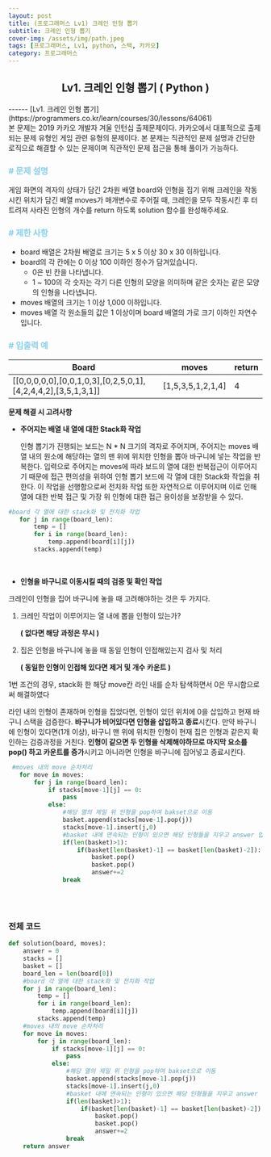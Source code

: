 ```yaml
---
layout: post
title: (프로그래머스 Lv1) 크레인 인형 뽑기
subtitle: 크레인 인형 뽑기
cover-img: /assets/img/path.jpeg
tags: [프로그래머스, Lv1, python, 스택, 카카오]
category: 프로그래머스
---
```


<center>
  <h2>
    Lv1. 크레인 인형 뽑기 ( Python )
  </h2>
</center>
------
[Lv1. 크레인 인형 뽑기](https://programmers.co.kr/learn/courses/30/lessons/64061)<br>
 본 문제는 2019 카카오 개발자 겨울 인턴십 출제문제이다. 카카오에서 대표적으로 출제되는 문제 유형인 게임 관련 유형의 문제이다. 본 문제는 직관적인 문제 설명과 간단한 로직으로 해결할 수 있는 문제이며 직관적인 문제 접근을 통해 풀이가 가능하다.

### <span style="color:skyblue"># 문제 설명</span>

게임 화면의 격자의 상태가 담긴 2차원 배열 board와 인형을 집기 위해 크레인을 작동시킨 위치가 담긴 배열 moves가 매개변수로 주어질 때, 크레인을 모두 작동시킨 후 터트려져 사라진 인형의 개수를 return 하도록 solution 함수를 완성해주세요.

### <span style="color:skyblue"># 제한 사항</span>

- board 배열은 2차원 배열로 크기는 5 x 5 이상 30 x 30 이하입니다.
- board의 각 칸에는 0 이상 100 이하인 정수가 담겨있습니다.
  - 0은 빈 칸을 나타냅니다.
  - 1 ~ 100의 각 숫자는 각기 다른 인형의 모양을 의미하며 같은 숫자는 같은 모양의 인형을 나타냅니다.
- moves 배열의 크기는 1 이상 1,000 이하입니다.
- moves 배열 각 원소들의 값은 1 이상이며 board 배열의 가로 크기 이하인 자연수입니다.

### <span style="color:skyblue"># 입출력 예</span>

| Board                                                        | moves             | return |
| ------------------------------------------------------------ | ----------------- | ------ |
| [[0,0,0,0,0],[0,0,1,0,3],[0,2,5,0,1],[4,2,4,4,2],[3,5,1,3,1]] | [1,5,3,5,1,2,1,4] | 4      |

 **문제 해결 시 고려사항**

- **주어지는 배열 내 열에 대한 Stack화 작업**

  인형 뽑기가 진행되는 보드는 N * N 크기의 격자로 주어지며, 주어지는 moves 배열 내의 원소에 해당하는 열의 맨 위에 위치한 인형을 뽑아 바구니에 넣는 작업을 반복한다. 입력으로 주어지는 moves에 따라 보드의 열에 대한 반복접근이 이루어지기 때문에 접근 편의성을 위하여 인형 뽑기 보드에 각 열에 대한 Stack화 작업을 취한다. 이 작업을 선행함으로써 전치화 작업 또한 자연적으로 이루어지며 이로 인해 열에 대한 반복 접근 및 가장 위 인형에 대한 접근 용이성을 보장받을 수 있다.

 ~~~python
 #board 각 열에 대한 stack화 및 전치화 작업
    for j in range(board_len):
        temp = []
        for i in range(board_len):
            temp.append(board[i][j])
        stacks.append(temp)
 ~~~
<br>

- **인형을 바구니로 이동시킬 때의 검증 및 확인 작업**

 크레인이 인형을 집어 바구니에 놓을 때 고려해야하는 것은 두 가지다. 

 1. 크레인 작업이 이루어지는 열 내에 뽑을 인형이 있는가? 

    **( 없다면 해당 과정은 무시 )**

 2. 집은 인형을 바구니에 놓을 때 동일 인형이 인접해있는지 검사 및 처리 

    **( 동일한 인형이 인접해 있다면 제거 및 개수 카운트 )**

   1번 조건의 경우, stack화 한 해당 move칸 라인 내를 순차 탐색하면서 0은 무시함으로써 해결하였다

   라인 내의 인형이 존재하며 인형을 집었다면, 인형이 있던 위치에 0을 삽입하고 현재 바구니 스택을 검증한다. **바구니가 비어있다면 인형을 삽입하고 종료**시킨다. 만약 바구니에 인형이 있다면(1개 이상), 바구니 맨 위에 위치한 인형이 현재 집은 인형과 같은지 확인하는 검증과정을 거친다. **인형이 같으면 두 인형을 삭제해야하므로 마지막 요소를 pop() 하고 카운트를 증가**시키고 아니라면 인형을 바구니에 집어넣고 종료시킨다.

 ```python
  #moves 내의 move 순차처리
    for move in moves:
        for j in range(board_len):
            if stacks[move-1][j] == 0:
                pass
            else:
                #해당 열의 제일 위 인형을 pop하여 bakset으로 이동
                basket.append(stacks[move-1].pop(j))
                stacks[move-1].insert(j,0)
                #basket 내에 연속되는 인형이 있으면 해당 인형들을 지우고 answer 업데이트
                if(len(basket)>1):
                    if(basket[len(basket)-1] == basket[len(basket)-2]):
                        basket.pop()
                        basket.pop()
                        answer+=2
                break
 ```
<br><br>

### 전체 코드 

```python
def solution(board, moves):
    answer = 0
    stacks = []
    basket = []
    board_len = len(board[0])
    #board 각 열에 대한 stack화 및 전치화 작업
    for j in range(board_len):
        temp = []
        for i in range(board_len):
            temp.append(board[i][j])
        stacks.append(temp)
    #moves 내의 move 순차처리
    for move in moves:
        for j in range(board_len):
            if stacks[move-1][j] == 0:
                pass
            else:
                #해당 열의 제일 위 인형을 pop하여 bakset으로 이동
                basket.append(stacks[move-1].pop(j))
                stacks[move-1].insert(j,0)
                #basket 내에 연속되는 인형이 있으면 해당 인형들을 지우고 answer 업데이트
                if(len(basket)>1):
                    if(basket[len(basket)-1] == basket[len(basket)-2]):
                        basket.pop()
                        basket.pop()
                        answer+=2
                break
    return answer
```

